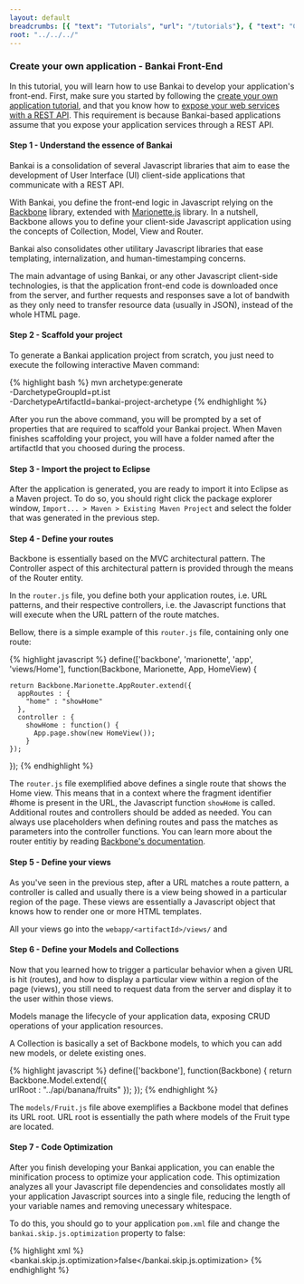 ```yaml
---
layout: default
breadcrumbs: [{ "text": "Tutorials", "url": "/tutorials"}, { "text": "Create your own application", "url": "/tutorials/create-your-own-application" }, { "text": "Bankai", "url": "/tutorials/create-your-own-application/bankai" }]
root: "../../../"
---
```


### Create your own application - Bankai Front-End

In this tutorial, you will learn how to use Bankai to develop your application's front-end.
First, make sure you started by following the [create your own application tutorial][Create your own application], and that you know how to [expose your web services with a REST API][Expose your Web Services with a REST API]. This requirement is because Bankai-based applications assume that you expose your application services through a REST API.

#### Step 1 - Understand the essence of Bankai

Bankai is a consolidation of several Javascript libraries that aim to ease the development of User Interface (UI) client-side applications that communicate with a REST API.

With Bankai, you define the front-end logic in Javascript relying on the [Backbone][Backbone] library, extended with [Marionette.js][Marionette] library. In a nutshell, Backbone allows you to define your client-side Javascript application using the concepts of Collection, Model, View and Router.

Bankai also consolidates other utilitary Javascript libraries that ease templating, internalization, and human-timestamping concerns.

The main advantage of using Bankai, or any other Javascript client-side technologies, is that the application front-end code is downloaded once from the server, and further requests and responses save a lot of bandwith as they only need to transfer resource data (usually in JSON), instead of the whole HTML page.

#### Step 2 - Scaffold your project

To generate a Bankai application project from scratch, you just need to execute the following interactive Maven command:

{% highlight bash %}
mvn archetype:generate \
   -DarchetypeGroupId=pt.ist \
   -DarchetypeArtifactId=bankai-project-archetype
{% endhighlight %}

After you run the above command, you will be prompted by a set of properties that are required to scaffold your Bankai project. When Maven finishes scaffolding your project, you will have a folder named after the artifactId that you choosed during the process.

#### Step 3 - Import the project to Eclipse

After the application is generated, you are ready to import it into Eclipse as a Maven project. To do so, you should right click the package explorer window, ```Import... > Maven > Existing Maven Project``` and select the folder that was generated in the previous step.

#### Step 4 - Define your routes

Backbone is essentially based on the MVC architectural pattern. The Controller aspect of this architectural pattern is provided through the means of the Router entity.

In the ```router.js``` file, you define both your application routes, i.e. URL patterns, and their respective controllers, i.e. the Javascript functions that will execute when the URL pattern of the route matches.

Bellow, there is a simple example of this ```router.js``` file, containing only one route:

{% highlight javascript %}
define(['backbone', 'marionette', 'app', 'views/Home'],
  function(Backbone, Marionette, App, HomeView) {

    return Backbone.Marionette.AppRouter.extend({
	  appRoutes : {
	    "home" : "showHome"
	  },
	  controller : {
	  	showHome : function() {
		  App.page.show(new HomeView());
		}
	});
});
{% endhighlight %}


The ```router.js``` file exemplified above defines a single route that shows the Home view. This means that in a context where the fragment identifier #home is present in the URL, the Javascript function ```showHome``` is called. Additional routes and controllers should be added as needed. You can always use placeholders when defining routes and pass the matches as parameters into the controller functions. You can learn more about the router entitiy by reading [Backbone's documentation][Backbone].

#### Step 5 - Define your views

As you've seen in the previous step, after a URL matches a route pattern, a controller is called and usually there is a view being showed in a particular region of the page. These views are essentially a Javascript object that knows how to render one or more HTML templates.

All your views go into the ```webapp/<artifactId>/views/``` and 



#### Step 6 - Define your Models and Collections

Now that you learned how to trigger a particular behavior when a given URL is hit (routes), and how to display a particular view within a region of the page (views), you still need to request data from the server and display it to the user within those views.

Models manage the lifecycle of your application data, exposing CRUD operations of your application resources. 

A Collection is basically a set of Backbone models, to which you can add new models, or delete existing ones.

{% highlight javascript %}
define(['backbone'],
  function(Backbone) {
    return Backbone.Model.extend({	
      urlRoot : "../api/banana/fruits"
    });
});
{% endhighlight %}

The ```models/Fruit.js``` file above exemplifies a Backbone model that defines its URL root. URL root is essentially the path where models of the Fruit type are located.

#### Step 7 - Code Optimization

After you finish developing your Bankai application, you can enable the minification process to optimize your application code. This optimization analyzes all your Javascript file dependencies and consolidates mostly all your application Javascript sources into a single file, reducing the length of your variable names and removing unecessary whitespace.

To do this, you should go to your application ```pom.xml``` file and change the ```bankai.skip.js.optimization``` property to false:

{% highlight xml %}
<properties>
  <bankai.skip.js.optimization>false</bankai.skip.js.optimization>
</properties>
{% endhighlight %}

[Backbone]: http://backbonejs.com/
[Marionette]: http://marionettejs.com/
[Understand the DML]: /tutorials/understand-the-dml
[Create your own application]: /tutorials/create-your-own-application/
[Expose your Web Services with a REST API]: /tutorials/expose-your-web-services-with-a-rest-api/
[Renderers]: /technologies/front-end/renderers
[Vaadin]: /technologies/front-end/vaadin
[Bankai]: /technologies/front-end/bankai
[Bennu Development Team]: /teams/bennu